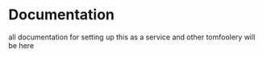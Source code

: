 # Documentation
all documentation for setting up this as a service and other tomfoolery will be here